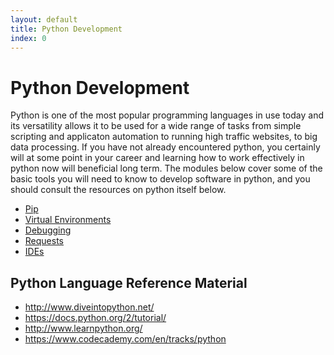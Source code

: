 ```yaml
---
layout: default
title: Python Development 
index: 0
---
```


Python Development
==================

Python is one of the most popular programming languages in use today and its versatility allows it to be used for a wide range of tasks from simple scripting and applicaton automation to running high traffic websites, to big data processing. If you have not already encountered python, you certainly will at some point in your career and learning how to work effectively in python now will beneficial long term. The modules below cover some of the basic tools you will need to know to develop software in python, and you should consult the resources on python itself below.

* <a href='{{ site.baseurl }}/modules/python/pip.html'>Pip</a>
* <a href='{{ site.baseurl }}/modules/python/virtualenv.html'>Virtual Environments</a>
* <a href='{{ site.baseurl }}/modules/python/debugging.html'>Debugging</a>
* <a href='{{ site.baseurl }}/modules/python/requests.html'>Requests</a>
* <a href='{{ site.baseurl }}/modules/python/ide.html'>IDEs</a>


Python Language Reference Material
----------------------------------

* <a href='http://www.diveintopython.net/'>http://www.diveintopython.net/</a>
* <a href='https://docs.python.org/2/tutorial/'>https://docs.python.org/2/tutorial/</a>
* <a href='http://www.learnpython.org/'>http://www.learnpython.org/</a>
* <a href='https://www.codecademy.com/en/tracks/python'>https://www.codecademy.com/en/tracks/python</a>


